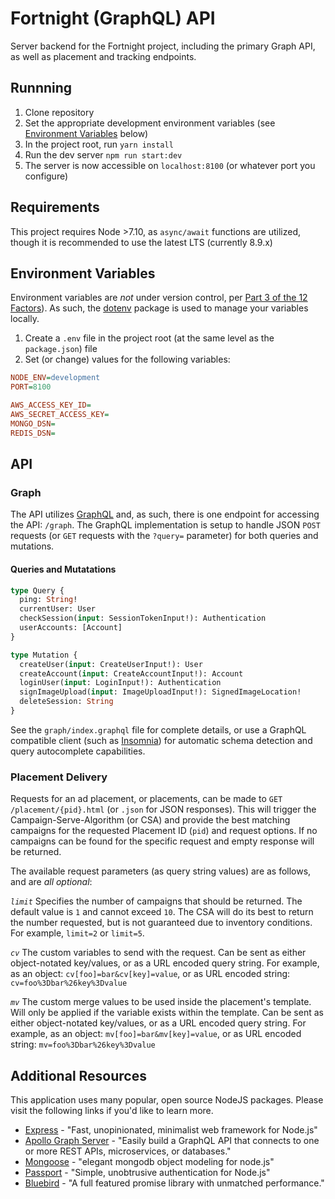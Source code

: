 # Fortnight (GraphQL) API
Server backend for the Fortnight project, including the primary Graph API, as well as placement and tracking endpoints.

## Runnning
1. Clone repository
2. Set the appropriate development environment variables (see [Environment Variables](#environment-variables) below)
2. In the project root, run `yarn install`
3. Run the dev server `npm run start:dev`
4. The server is now accessible on `localhost:8100` (or whatever port you configure)

## Requirements
This project requires Node >7.10, as `async/await` functions are utilized, though it is recommended to use the latest LTS (currently 8.9.x)

## Environment Variables
Environment variables are *not* under version control, per [Part 3 of the 12 Factors](https://12factor.net/config)). As such, the [dotenv](https://www.npmjs.com/package/dotenv) package is used to manage your variables locally.
1. Create a `.env` file in the project root (at the same level as the `package.json`) file
2. Set (or change) values for the following variables:
```ini
NODE_ENV=development
PORT=8100

AWS_ACCESS_KEY_ID=
AWS_SECRET_ACCESS_KEY=
MONGO_DSN=
REDIS_DSN=
```

## API
### Graph
The API utilizes [GraphQL](http://graphql.org/learn/) and, as such, there is one endpoint for accessing the API: `/graph`. The GraphQL implementation is setup to handle JSON `POST` requests (or `GET` requests with the `?query=` parameter) for both queries and mutations.
#### Queries and Mutatations
```graphql
type Query {
  ping: String!
  currentUser: User
  checkSession(input: SessionTokenInput!): Authentication
  userAccounts: [Account]
}

type Mutation {
  createUser(input: CreateUserInput!): User
  createAccount(input: CreateAccountInput!): Account
  loginUser(input: LoginInput!): Authentication
  signImageUpload(input: ImageUploadInput!): SignedImageLocation!
  deleteSession: String
}
```
See the `graph/index.graphql` file for complete details, or use a GraphQL compatible client (such as [Insomnia](https://insomnia.rest/)) for automatic schema detection and query autocomplete capabilities.

### Placement Delivery
Requests for an ad placement, or placements, can be made to `GET /placement/{pid}.html` (or `.json` for JSON responses). This will trigger the Campaign-Serve-Algorithm (or CSA) and provide the best matching campaigns for the requested Placement ID (`pid`) and request options. If no campaigns can be found for the specific request and empty response will be returned.

The available request parameters (as query string values) are as follows, and are _all optional_:

*`limit`*
Specifies the number of campaigns that should be returned.  The default value is `1` and cannot exceed `10`. The CSA will do its best to return the number requested, but is not guaranteed due to inventory conditions. For example, `limit=2` or `limit=5`.

*`cv`*
The custom variables to send with the request. Can be sent as either object-notated key/values, or as a URL encoded query string. For example, as an object: `cv[foo]=bar&cv[key]=value`, or as URL encoded string: `cv=foo%3Dbar%26key%3Dvalue`

*`mv`*
The custom merge values to be used inside the placement's template. Will only be applied if the variable exists within the template. Can be sent as either object-notated key/values, or as a URL encoded query string. For example, as an object: `mv[foo]=bar&mv[key]=value`, or as URL encoded string: `mv=foo%3Dbar%26key%3Dvalue`

## Additional Resources
This application uses many popular, open source NodeJS packages. Please visit the following links if you'd like to learn more.
- [Express](https://expressjs.com/) - "Fast, unopinionated, minimalist web framework for Node.js"
- [Apollo Graph Server](https://www.apollographql.com/servers) - "Easily build a GraphQL API that connects to one or more
REST APIs, microservices, or databases."
- [Mongoose](http://mongoosejs.com/docs/guide.html) - "elegant mongodb object modeling for node.js"
- [Passport](http://www.passportjs.org/) - "Simple, unobtrusive authentication for Node.js"
- [Bluebird](http://bluebirdjs.com/docs/getting-started.html) - "A full featured promise library with unmatched performance."

